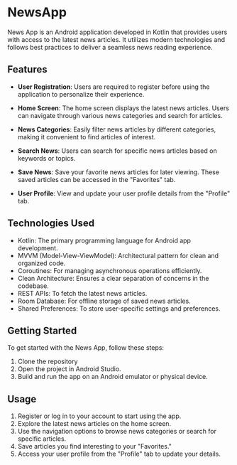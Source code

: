 # NewsApp
News App is an Android application developed in Kotlin that provides users with access to the latest news articles. It utilizes modern technologies and follows best practices to deliver a seamless news reading experience.

## Features

- **User Registration**: Users are required to register before using the application to personalize their experience.

- **Home Screen**: The home screen displays the latest news articles. Users can navigate through various news categories and search for articles.

- **News Categories**: Easily filter news articles by different categories, making it convenient to find articles of interest.

- **Search News**: Users can search for specific news articles based on keywords or topics.

- **Save News**: Save your favorite news articles for later viewing. These saved articles can be accessed in the "Favorites" tab.

- **User Profile**: View and update your user profile details from the "Profile" tab.

## Technologies Used

- Kotlin: The primary programming language for Android app development.
- MVVM (Model-View-ViewModel): Architectural pattern for clean and organized code.
- Coroutines: For managing asynchronous operations efficiently.
- Clean Architecture: Ensures a clear separation of concerns in the codebase.
- REST APIs: To fetch the latest news articles.
- Room Database: For offline storage of saved news articles.
- Shared Preferences: To store user-specific settings and preferences.

## Getting Started

To get started with the News App, follow these steps:

1. Clone the repository
2. Open the project in Android Studio.
3. Build and run the app on an Android emulator or physical device.

## Usage

1. Register or log in to your account to start using the app.
2. Explore the latest news articles on the home screen.
3. Use the navigation options to browse news categories or search for specific articles.
4. Save articles you find interesting to your "Favorites."
5. Access your user profile from the "Profile" tab to update your details.

